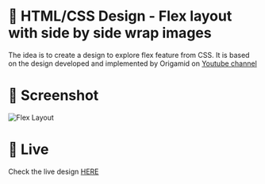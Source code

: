 # 🎨 HTML/CSS Design - Flex layout with side by side wrap images

The idea is to create a design to explore flex feature from CSS. It is based on the design developed and implemented by Origamid on [Youtube channel](https://www.youtube.com/watch?v=x-4z_u8LcGc)


# 📸 Screenshot

![Flex Layout](https://storage.googleapis.com/rfribeiro-css/flex-01-design/presentation.jpg)


# 🚀 Live

Check the live design [HERE](https://storage.googleapis.com/rfribeiro-css/flex-01-design/index.html)